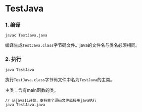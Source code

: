 # TestJava

### 1. 编译

`javac TestJava.java`

编译生成`TestJava.class`字节码文件。java的文件名与类名必须相同。

### 2. 执行

`java TestJava`

执行`TestJava.class`字节码文件中名为`TestJava`的主类。

主类：含有main函数的类。

```
// 从java11开始，支持单个源码文件直接用java执行
java TestJava.java
```
